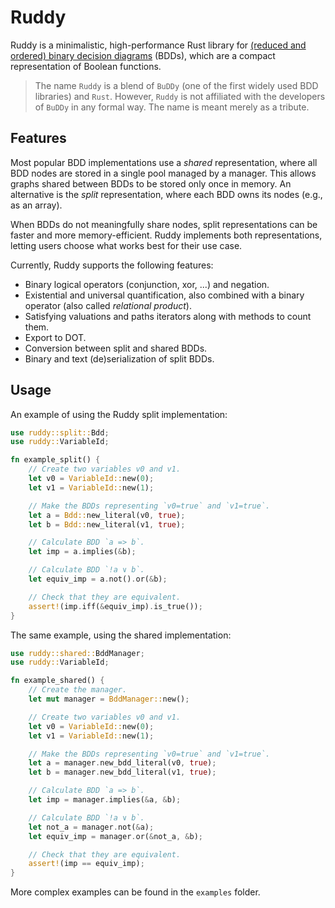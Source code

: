 # Ruddy

Ruddy is a minimalistic, high-performance Rust library
for [(reduced and ordered) binary decision diagrams](https://en.wikipedia.org/wiki/Binary_decision_diagram) (BDDs),
which are a compact representation of Boolean functions.

> The name `Ruddy` is a blend of `BuDDy` (one of the first widely used BDD libraries) and `Rust`. However,
> `Ruddy` is not affiliated with the developers of `BuDDy` in any formal way. The name is meant merely as a tribute.

## Features

Most popular BDD implementations use a *shared* representation, where all BDD nodes are stored in a single pool managed
by a manager. This allows graphs shared between BDDs to be stored only once in memory. An alternative is the *split*
representation, where each BDD owns its nodes (e.g., as an array).

When BDDs do not meaningfully share nodes, split representations can be faster and more memory-efficient. Ruddy
implements both representations, letting users choose what works best for their use case.

Currently, Ruddy supports the following features:

- Binary logical operators (conjunction, xor, ...) and negation.
- Existential and universal quantification, also combined with a binary operator (also called *relational product*).
- Satisfying valuations and paths iterators along with methods to count them.
- Export to DOT.
- Conversion between split and shared BDDs.
- Binary and text (de)serialization of split BDDs.

## Usage

An example of using the Ruddy split implementation:

```rust
use ruddy::split::Bdd;
use ruddy::VariableId;

fn example_split() {
    // Create two variables v0 and v1.
    let v0 = VariableId::new(0);
    let v1 = VariableId::new(1);

    // Make the BDDs representing `v0=true` and `v1=true`.
    let a = Bdd::new_literal(v0, true);
    let b = Bdd::new_literal(v1, true);

    // Calculate BDD `a => b`.
    let imp = a.implies(&b);

    // Calculate BDD `!a ∨ b`.
    let equiv_imp = a.not().or(&b);

    // Check that they are equivalent.
    assert!(imp.iff(&equiv_imp).is_true());
}
```

The same example, using the shared implementation:

```rust
use ruddy::shared::BddManager;
use ruddy::VariableId;

fn example_shared() {
    // Create the manager.
    let mut manager = BddManager::new();

    // Create two variables v0 and v1.
    let v0 = VariableId::new(0);
    let v1 = VariableId::new(1);

    // Make the BDDs representing `v0=true` and `v1=true`.
    let a = manager.new_bdd_literal(v0, true);
    let b = manager.new_bdd_literal(v1, true);

    // Calculate BDD `a => b`.
    let imp = manager.implies(&a, &b);

    // Calculate BDD `!a ∨ b`.
    let not_a = manager.not(&a);
    let equiv_imp = manager.or(&not_a, &b);

    // Check that they are equivalent.
    assert!(imp == equiv_imp);
}
```

More complex examples can be found in the `examples` folder.